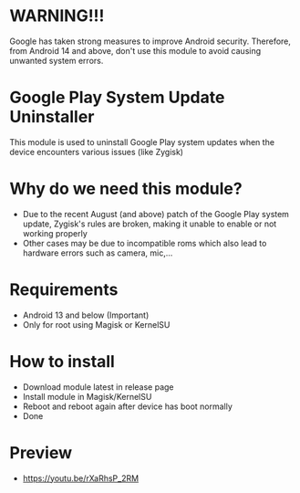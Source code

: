 # WARNING!!!
Google has taken strong measures to improve Android security. Therefore, from Android 14 and above, don't use this module to avoid causing unwanted system errors.

# Google Play System Update Uninstaller

This module is used to uninstall Google Play system updates when the device encounters various issues (like Zygisk)

# Why do we need this module?
- Due to the recent August (and above) patch of the Google Play system update, Zygisk's rules are broken, making it unable to enable or not working properly
- Other cases may be due to incompatible roms which also lead to hardware errors such as camera, mic,...

# Requirements
- Android 13 and below (Important)
- Only for root using Magisk or KernelSU

# How to install
- Download module latest in release page
- Install module in Magisk/KernelSU
- Reboot and reboot again after device has boot normally
- Done
# Preview
- https://youtu.be/rXaRhsP_2RM
